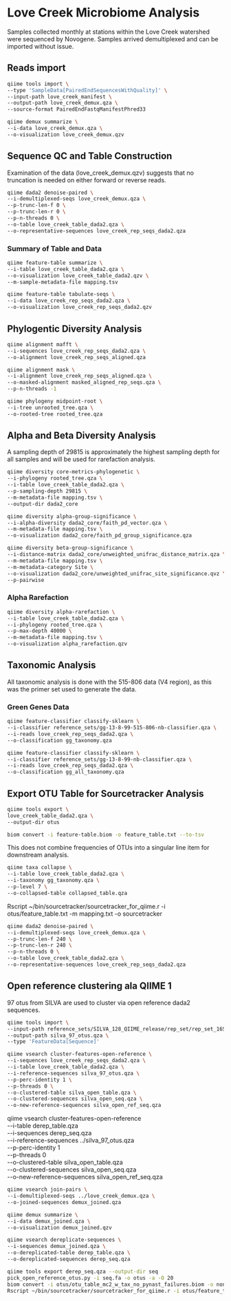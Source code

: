 # Love Creek Microbiome Analysis
Samples collected monthly at stations within the Love Creek watershed were sequenced by Novogene.  Samples arrived demultiplexed and can be imported without issue.

## Reads import
``` bash
qiime tools import \
--type 'SampleData[PairedEndSequencesWithQuality]' \
--input-path love_creek_manifest \
--output-path love_creek_demux.qza \
--source-format PairedEndFastqManifestPhred33

qiime demux summarize \
--i-data love_creek_demux.qza \
--o-visualization love_creek_demux.qzv
```


## Sequence QC and Table Construction
Examination of the data (love_creek_demux.qzv) suggests that no truncation is needed on either forward or reverse reads.

``` bash
qiime dada2 denoise-paired \
--i-demultiplexed-seqs love_creek_demux.qza \
--p-trunc-len-f 0 \
--p-trunc-len-r 0 \
--p-n-threads 0 \
--o-table love_creek_table_dada2.qza \
--o-representative-sequences love_creek_rep_seqs_dada2.qza
```

### Summary of Table and Data
```bash
qiime feature-table summarize \
--i-table love_creek_table_dada2.qza \
--o-visualization love_creek_table_dada2.qzv \
--m-sample-metadata-file mapping.tsv

qiime feature-table tabulate-seqs \
--i-data love_creek_rep_seqs_dada2.qza \
--o-visualization love_creek_rep_seqs_dada2.qzv
```

## Phylogentic Diversity Analysis
```bash
qiime alignment mafft \
--i-sequences love_creek_rep_seqs_dada2.qza \
--o-alignment love_creek_rep_seqs_aligned.qza

qiime alignment mask \
--i-alignment love_creek_rep_seqs_aligned.qza \
--o-masked-alignment masked_aligned_rep_seqs.qza \
--p-n-threads -1

qiime phylogeny midpoint-root \
--i-tree unrooted_tree.qza \
--o-rooted-tree rooted_tree.qza
```

## Alpha and Beta Diversity Analysis
A sampling depth of 29815 is approximately the highest sampling depth for all samples and will be used for rarefaction analysis.

```bash
qiime diversity core-metrics-phylogenetic \
--i-phylogeny rooted_tree.qza \
--i-table love_creek_table_dada2.qza \
--p-sampling-depth 29815 \
--m-metadata-file mapping.tsv \
--output-dir dada2_core

qiime diversity alpha-group-significance \
--i-alpha-diversity dada2_core/faith_pd_vector.qza \
--m-metadata-file mapping.tsv \
--o-visualization dada2_core/faith_pd_group_significance.qza

qiime diversity beta-group-significance \
--i-distance-matrix dada2_core/unweighted_unifrac_distance_matrix.qza \
--m-metadata-file mapping.tsv \
--m-metadata-category Site \
--o-visualization dada2_core/unweighted_unifrac_site_significance.qvz \
--p-pairwise
```

### Alpha Rarefaction
```bash
qiime diversity alpha-rarefaction \
--i-table love_creek_table_dada2.qza \
--i-phylogeny rooted_tree.qza \
--p-max-depth 40000 \
--m-metadata-file mapping.tsv \
--o-visualization alpha_rarefaction.qzv
```

## Taxonomic Analysis
All taxonomic analysis is done with the 515-806 data (V4 region), as this was the primer set used to generate the data.
### Green Genes Data
```bash
qiime feature-classifier classify-sklearn \
--i-classifier reference_sets/gg-13-8-99-515-806-nb-classifier.qza \
--i-reads love_creek_rep_seqs_dada2.qza \
--o-classification gg_taxonomy.qza

qiime feature-classifier classify-sklearn \
--i-classifier reference_sets/gg-13-8-99-nb-classifier.qza \
--i-reads love_creek_rep_seqs_dada2.qza \
--o-classification gg_all_taxonomy.qza
```

## Export OTU Table for Sourcetracker Analysis

```bash
qiime tools export \
love_creek_table_dada2.qza \
--output-dir otus

biom convert -i feature-table.biom -o feature_table.txt --to-tsv
```
This does not combine frequencies of OTUs into a singular line item for downstream analysis.

```bash
qiime taxa collapse \
--i-table love_creek_table_dada2.qza \
--i-taxonomy gg_taxonomy.qza \
--p-level 7 \
--o-collapsed-table collapsed_table.qza


```


Rscript ~/bin/sourcetracker/sourcetracker_for_qiime.r -i otus/feature_table.txt -m mapping.txt -o sourcetracker
```bash
qiime dada2 denoise-paired \
--i-demultiplexed-seqs love_creek_demux.qza \
--p-trunc-len-f 240 \
--p-trunc-len-r 240 \
--p-n-threads 0 \
--o-table love_creek_table_dada2.qza \
--o-representative-sequences love_creek_rep_seqs_dada2.qza
```

## Open reference clustering ala QIIME 1
97 otus from SILVA are used to cluster via open reference dada2 sequences.

```bash
qiime tools import \
--input-path reference_sets/SILVA_128_QIIME_release/rep_set/rep_set_16S_only/97/97_otus_16S.fasta \
--output-path silva_97_otus.qza \
--type 'FeatureData[Sequence]'

qiime vsearch cluster-features-open-reference \
--i-sequences love_creek_rep_seqs_dada2.qza \
--i-table love_creek_table_dada2.qza \
--i-reference-sequences silva_97_otus.qza \
--p-perc-identity 1 \
--p-threads 0 \
--o-clustered-table silva_open_table.qza \
--o-clustered-sequences silva_open_seq.qza \
--o-new-reference-sequences silva_open_ref_seq.qza
```

qiime vsearch cluster-features-open-reference \
--i-table derep_table.qza \
--i-sequences derep_seq.qza \
--i-reference-sequences ../silva_97_otus.qza \
--p-perc-identity 1 \
--p-threads 0 \
--o-clustered-table silva_open_table.qza \
--o-clustered-sequences silva_open_seq.qza \
--o-new-reference-sequences silva_open_ref_seq.qza

```bash
qiime vsearch join-pairs \
--i-demultiplexed-seqs ../love_creek_demux.qza \
--o-joined-sequences demux_joined.qza

qiime demux summarize \
--i-data demux_joined.qza \
--o-visualization demux_joined.qzv

qiime vsearch dereplicate-sequences \
--i-sequences demux_joined.qza \
--o-dereplicated-table derep_table.qza \
--o-dereplicated-sequences derep_seq.qza
```

```bash
qiime tools export derep_seq.qza --output-dir seq
pick_open_reference_otus.py -i seq.fa -o otus -a -O 20
biom convert -i otus/otu_table_mc2_w_tax_no_pynast_failures.biom -o nonfiltered.txt --to-tsv
Rscript ~/bin/sourcetracker/sourcetracker_for_qiime.r -i otus/feature_table.txt -m mapping.txt -o sourcetracker
```